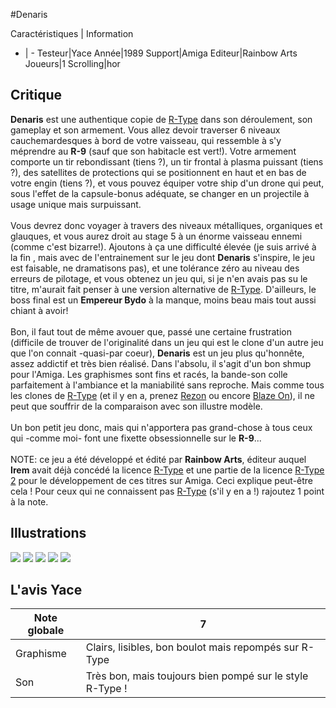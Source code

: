 #Denaris

Caractéristiques | Information
- | -
Testeur|Yace
Année|1989
Support|Amiga
Editeur|Rainbow Arts
Joueurs|1
Scrolling|hor

## Critique
<b>Denaris</b> est une authentique copie de <a href="index.php?page=fiche&id=17">R-Type</a> dans son déroulement, son gameplay et son armement. Vous allez devoir traverser 6 niveaux cauchemardesques à bord de votre vaisseau, qui ressemble à s'y méprendre au <b>R-9</b> (sauf que son habitacle est vert!). Votre armement comporte un tir rebondissant (tiens ?), un tir frontal à plasma puissant (tiens ?), des satellites de protections qui se positionnent en haut et en bas de votre engin (tiens ?), et vous pouvez équiper votre ship d'un drone qui peut, sous l'effet de la capsule-bonus adéquate, se changer en un projectile à usage unique mais surpuissant.<br/><br/>Vous devrez donc voyager à travers des niveaux métalliques, organiques et glauques, et vous aurez droit au stage 5 à un énorme vaisseau ennemi (comme c'est bizarre!). Ajoutons à ça une difficulté élevée (je suis arrivé à la fin , mais avec de l'entrainement sur le jeu dont <b>Denaris</b> s'inspire, le jeu est faisable, ne dramatisons pas), et une tolérance zéro au niveau des erreurs de pilotage, et vous obtenez un jeu qui, si je n'en avais pas su le titre, m'aurait fait penser à une version alternative de <a href="index.php?page=fiche&id=17">R-Type</a>. D'ailleurs, le boss final est un <b>Empereur Bydo</b> à la manque, moins beau mais tout aussi chiant à avoir!<br/><br/>Bon, il faut tout de même avouer que, passé une certaine frustration (difficile de trouver de l'originalité dans un jeu qui est le clone d'un autre jeu que l'on connait -quasi-par coeur), <b>Denaris</b> est un jeu plus qu'honnête, assez addictif et très bien réalisé. Dans l'absolu, il s'agit d'un bon shmup pour l'Amiga. Les graphismes sont fins et racés, la bande-son colle parfaitement à l'ambiance et la maniabilité sans reproche. Mais comme tous les clones de <a href="index.php?page=fiche&id=17">R-Type</a> (et il y en a, prenez <a href="index.php?page=fiche&id=806">Rezon</a> ou encore <a href="index.php?page=fiche&id=53">Blaze On</a>), il ne peut que souffrir de la comparaison avec son illustre modèle.<br/><br/>Un bon petit jeu donc, mais qui n'apportera pas grand-chose à tous ceux qui -comme moi- font une fixette obsessionnelle sur le <b>R-9</b>...<br/><br/>NOTE: ce jeu a été développé et édité par <b>Rainbow Arts</b>, éditeur auquel <b>Irem</b> avait déjà concédé la licence <a href="index.php?page=fiche&id=17">R-Type</a> et une partie de la licence <a href="index.php?page=fiche&id=20">R-Type 2</a> pour le développement de ces titres sur Amiga. Ceci explique peut-être cela ! Pour ceux qui ne connaissent pas <a href="index.php?page=fiche&id=17">R-Type</a> (s'il y en a !) rajoutez 1 point à la note.<br/>

## Illustrations
![](http://www.shmup.com/images/thumbs/img_fiche_1_832.GIF)
![](http://www.shmup.com/images/thumbs/img_fiche_2_832.GIF)
![](http://www.shmup.com/images/thumbs/img_fiche_3_832.GIF)
![](http://www.shmup.com/images/thumbs/img_fiche_4_832.GIF)
![](http://www.shmup.com/images/thumbs/img_fiche_5_832.GIF)

## L'avis Yace
Note globale|7
-|-
Graphisme|Clairs, lisibles, bon boulot mais repompés sur R-Type
Son|Très bon, mais toujours bien pompé sur le style R-Type !
